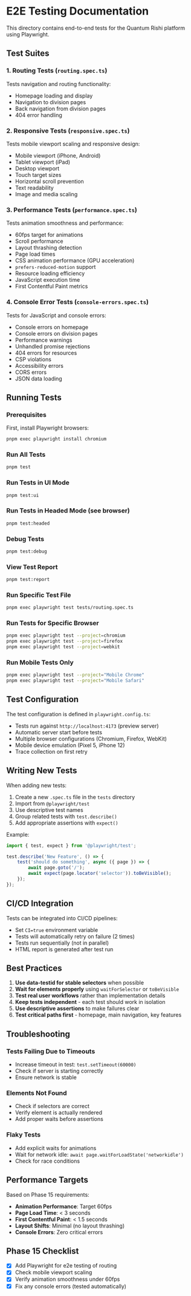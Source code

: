 # E2E Testing Documentation

This directory contains end-to-end tests for the Quantum Rishi platform using Playwright.

## Test Suites

### 1. Routing Tests (`routing.spec.ts`)

Tests navigation and routing functionality:

- Homepage loading and display
- Navigation to division pages
- Back navigation from division pages
- 404 error handling

### 2. Responsive Tests (`responsive.spec.ts`)

Tests mobile viewport scaling and responsive design:

- Mobile viewport (iPhone, Android)
- Tablet viewport (iPad)
- Desktop viewport
- Touch target sizes
- Horizontal scroll prevention
- Text readability
- Image and media scaling

### 3. Performance Tests (`performance.spec.ts`)

Tests animation smoothness and performance:

- 60fps target for animations
- Scroll performance
- Layout thrashing detection
- Page load times
- CSS animation performance (GPU acceleration)
- `prefers-reduced-motion` support
- Resource loading efficiency
- JavaScript execution time
- First Contentful Paint metrics

### 4. Console Error Tests (`console-errors.spec.ts`)

Tests for JavaScript and console errors:

- Console errors on homepage
- Console errors on division pages
- Performance warnings
- Unhandled promise rejections
- 404 errors for resources
- CSP violations
- Accessibility errors
- CORS errors
- JSON data loading

## Running Tests

### Prerequisites

First, install Playwright browsers:

```bash
pnpm exec playwright install chromium
```

### Run All Tests

```bash
pnpm test
```

### Run Tests in UI Mode

```bash
pnpm test:ui
```

### Run Tests in Headed Mode (see browser)

```bash
pnpm test:headed
```

### Debug Tests

```bash
pnpm test:debug
```

### View Test Report

```bash
pnpm test:report
```

### Run Specific Test File

```bash
pnpm exec playwright test tests/routing.spec.ts
```

### Run Tests for Specific Browser

```bash
pnpm exec playwright test --project=chromium
pnpm exec playwright test --project=firefox
pnpm exec playwright test --project=webkit
```

### Run Mobile Tests Only

```bash
pnpm exec playwright test --project="Mobile Chrome"
pnpm exec playwright test --project="Mobile Safari"
```

## Test Configuration

The test configuration is defined in `playwright.config.ts`:

- Tests run against `http://localhost:4173` (preview server)
- Automatic server start before tests
- Multiple browser configurations (Chromium, Firefox, WebKit)
- Mobile device emulation (Pixel 5, iPhone 12)
- Trace collection on first retry

## Writing New Tests

When adding new tests:

1. Create a new `.spec.ts` file in the `tests` directory
2. Import from `@playwright/test`
3. Use descriptive test names
4. Group related tests with `test.describe()`
5. Add appropriate assertions with `expect()`

Example:

```typescript
import { test, expect } from '@playwright/test';

test.describe('New Feature', () => {
	test('should do something', async ({ page }) => {
		await page.goto('/');
		await expect(page.locator('selector')).toBeVisible();
	});
});
```

## CI/CD Integration

Tests can be integrated into CI/CD pipelines:

- Set `CI=true` environment variable
- Tests will automatically retry on failure (2 times)
- Tests run sequentially (not in parallel)
- HTML report is generated after test run

## Best Practices

1. **Use data-testid for stable selectors** when possible
2. **Wait for elements properly** using `waitForSelector` or `toBeVisible`
3. **Test real user workflows** rather than implementation details
4. **Keep tests independent** - each test should work in isolation
5. **Use descriptive assertions** to make failures clear
6. **Test critical paths first** - homepage, main navigation, key features

## Troubleshooting

### Tests Failing Due to Timeouts

- Increase timeout in test: `test.setTimeout(60000)`
- Check if server is starting correctly
- Ensure network is stable

### Elements Not Found

- Check if selectors are correct
- Verify element is actually rendered
- Add proper waits before assertions

### Flaky Tests

- Add explicit waits for animations
- Wait for network idle: `await page.waitForLoadState('networkidle')`
- Check for race conditions

## Performance Targets

Based on Phase 15 requirements:

- **Animation Performance**: Target 60fps
- **Page Load Time**: < 3 seconds
- **First Contentful Paint**: < 1.5 seconds
- **Layout Shifts**: Minimal (no layout thrashing)
- **Console Errors**: Zero critical errors

## Phase 15 Checklist

- [x] Add Playwright for e2e testing of routing
- [x] Check mobile viewport scaling
- [x] Verify animation smoothness under 60fps
- [x] Fix any console errors (tested automatically)
